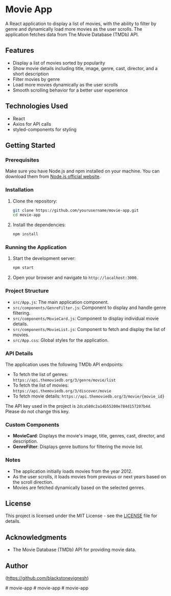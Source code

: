 # Movie App

A React application to display a list of movies, with the ability to filter by genre and dynamically load more movies as the user scrolls. The application fetches data from The Movie Database (TMDb) API.

## Features

- Display a list of movies sorted by popularity
- Show movie details including title, image, genre, cast, director, and a short description
- Filter movies by genre
- Load more movies dynamically as the user scrolls
- Smooth scrolling behavior for a better user experience

## Technologies Used

- React
- Axios for API calls
- styled-components for styling

## Getting Started

### Prerequisites

Make sure you have Node.js and npm installed on your machine. You can download them from [Node.js official website](https://nodejs.org/).

### Installation

1. Clone the repository:

    ```bash
    git clone https://github.com/yourusername/movie-app.git
    cd movie-app
    ```

2. Install the dependencies:

    ```bash
    npm install
    ```

### Running the Application

1. Start the development server:

    ```bash
    npm start
    ```

2. Open your browser and navigate to `http://localhost:3000`.

### Project Structure

- `src/App.js`: The main application component.
- `src/components/GenreFilter.js`: Component to display and handle genre filtering.
- `src/components/MovieCard.js`: Component to display individual movie details.
- `src/components/MovieList.js`: Component to fetch and display the list of movies.
- `src/App.css`: Global styles for the application.

### API Details

The application uses the following TMDb API endpoints:

- To fetch the list of genres: `https://api.themoviedb.org/3/genre/movie/list`
- To fetch the list of movies: `https://api.themoviedb.org/3/discover/movie`
- To fetch movie details: `https://api.themoviedb.org/3/movie/{movie_id}`

The API key used in the project is `2dca580c2a14b55200e784d157207b4d`. Please do not change this key.

### Custom Components

- **MovieCard**: Displays the movie's image, title, genres, cast, director, and description.
- **GenreFilter**: Displays genre buttons for filtering the movie list.

### Notes

- The application initially loads movies from the year 2012.
- As the user scrolls, it loads movies from previous or next years based on the scroll direction.
- Movies are fetched dynamically based on the selected genres.

## License

This project is licensed under the MIT License - see the [LICENSE](LICENSE) file for details.

## Acknowledgments

- The Movie Database (TMDb) API for providing movie data.

## Author

(https://github.com/blackstonevignesh)

#   m o v i e - a p p  
 #   m o v i e - a p p  
 #   m o v i e - a p p  
 